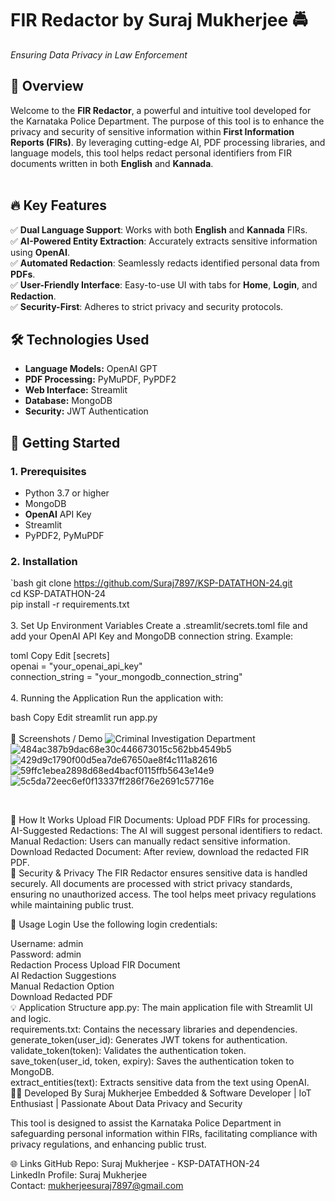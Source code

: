 # **FIR Redactor by Suraj Mukherjee** 🚔  
*Ensuring Data Privacy in Law Enforcement*  

## 📌 **Overview**  
Welcome to the **FIR Redactor**, a powerful and intuitive tool developed for the Karnataka Police Department. The purpose of this tool is to enhance the privacy and security of sensitive information within **First Information Reports (FIRs)**. By leveraging cutting-edge AI, PDF processing libraries, and language models, this tool helps redact personal identifiers from FIR documents written in both **English** and **Kannada**.  
<br>



## 🔥 **Key Features**  
✅ **Dual Language Support**: Works with both **English** and **Kannada** FIRs. <br>
✅ **AI-Powered Entity Extraction**: Accurately extracts sensitive information using **OpenAI**. <br>
✅ **Automated Redaction**: Seamlessly redacts identified personal data from **PDFs**. <br>
✅ **User-Friendly Interface**: Easy-to-use UI with tabs for **Home**, **Login**, and **Redaction**. <br>
✅ **Security-First**: Adheres to strict privacy and security protocols. <br>

## 🛠 **Technologies Used**  
- **Language Models:** OpenAI GPT <br>
- **PDF Processing:** PyMuPDF, PyPDF2 <br>
- **Web Interface:** Streamlit <br>
- **Database:** MongoDB <br>
- **Security:** JWT Authentication <br>

## 🚀 **Getting Started**  
### **1. Prerequisites**  
- Python 3.7 or higher <br>
- MongoDB <br>
- **OpenAI** API Key <br>
- Streamlit <br>
- PyPDF2, PyMuPDF <br>

### **2. Installation**  
`bash
git clone https://github.com/Suraj7897/KSP-DATATHON-24.git  
cd KSP-DATATHON-24  
pip install -r requirements.txt  
<br>
3. Set Up Environment Variables
Create a .streamlit/secrets.toml file and add your OpenAI API Key and MongoDB connection string. Example:

toml
Copy
Edit
[secrets]  
openai = "your_openai_api_key"  
connection_string = "your_mongodb_connection_string"  
<br>
4. Running the Application
Run the application with:

bash
Copy
Edit
streamlit run app.py  
<br>
📸 Screenshots / Demo
![Criminal Investigation Department](https://github.com/user-attachments/assets/1707eef8-01e9-4eff-824d-d0b1bc1df89f)
![484ac387b9dac68e30c446673015c562bb4549b5](https://github.com/user-attachments/assets/3ca4a811-6d48-459d-8862-2cedd8317f3e)
![429d9c1790f00d5ea7de67650ae8f4c111a82616](https://github.com/user-attachments/assets/e69141c7-e5f5-47b2-86d9-17201dcac624)
![59ffc1ebea2898d68ed4bacf0115ffb5643e14e9](https://github.com/user-attachments/assets/578c1510-6ee8-4179-a5b8-76308e8aff10)
![5c5da72eec6ef0f13337ff286f76e2691c57716e](https://github.com/user-attachments/assets/85fbb237-4878-4e7a-8cc2-757d2f0f2c5e)



<br>

📝 How It Works
Upload FIR Documents: Upload PDF FIRs for processing. <br>
AI-Suggested Redactions: The AI will suggest personal identifiers to redact. <br>
Manual Redaction: Users can manually redact sensitive information. <br>
Download Redacted Document: After review, download the redacted FIR PDF. <br>
🔐 Security & Privacy
The FIR Redactor ensures sensitive data is handled securely. All documents are processed with strict privacy standards, ensuring no unauthorized access. The tool helps meet privacy regulations while maintaining public trust. <br>

🚀 Usage
Login
Use the following login credentials:

Username: admin <br>
Password: admin <br>
Redaction Process
Upload FIR Document <br>
AI Redaction Suggestions <br>
Manual Redaction Option <br>
Download Redacted PDF <br>
💡 Application Structure
app.py: The main application file with Streamlit UI and logic. <br>
requirements.txt: Contains the necessary libraries and dependencies. <br>
generate_token(user_id): Generates JWT tokens for authentication. <br>
validate_token(token): Validates the authentication token. <br>
save_token(user_id, token, expiry): Saves the authentication token to MongoDB. <br>
extract_entities(text): Extracts sensitive data from the text using OpenAI. <br>
👨‍💻 Developed By
Suraj Mukherjee
Embedded & Software Developer | IoT Enthusiast | Passionate About Data Privacy and Security <br>

This tool is designed to assist the Karnataka Police Department in safeguarding personal information within FIRs, facilitating compliance with privacy regulations, and enhancing public trust. <br>

🌐 Links
GitHub Repo: Suraj Mukherjee - KSP-DATATHON-24 <br>
LinkedIn Profile: Suraj Mukherjee <br>
Contact: mukherjeesuraj7897@gmail.com <br>
